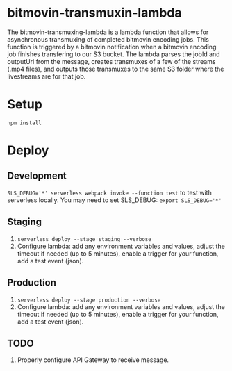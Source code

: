 # bitmovin-transmuxin-lambda
 The bitmovin-transmuxing-lambda is a lambda function that allows for asynchronous transmuxing of completed bitmovin encoding jobs.  This function is triggered by a bitmovin notification when a bitmovin encoding job finishes transfering to our S3 bucket.  The lambda parses the jobId and outputUrl from the message, creates transmuxes of a few of the streams (.mp4 files), and outputs those transmuxes to the same S3 folder where the livestreams are for that job.
 
# Setup

`npm install`

# Deploy

## Development

`SLS_DEBUG='*' serverless webpack invoke --function test` to test with serverless locally. You may need to set SLS_DEBUG: `export SLS_DEBUG='*'`

## Staging

1. `serverless deploy --stage staging --verbose`
1. Configure lambda: add any environment variables and values, adjust the timeout if needed (up to 5 minutes), enable a trigger for your function, add a test event (json).

## Production

1. `serverless deploy --stage production --verbose`
1. Configure lambda: add any environment variables and values, adjust the timeout if needed (up to 5 minutes), enable a trigger for your function, add a test event (json).

## TODO

1. Properly configure API Gateway to receive message.
